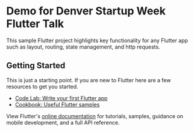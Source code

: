 # Demo for Denver Startup Week Flutter Talk

This sample Flutter project highlights key functionality for any Flutter app such as layout, routing, state management, and http requests.

## Getting Started

This is just a starting point. If you are new to Flutter here are a few resources to get you started.

- [Code Lab: Write your first Flutter app](https://flutter.dev/docs/get-started/codelab)
- [Cookbook: Useful Flutter samples](https://flutter.dev/docs/cookbook)

View Flutter's [online documentation](https://flutter.dev/docs) for tutorials,
samples, guidance on mobile development, and a full API reference.
